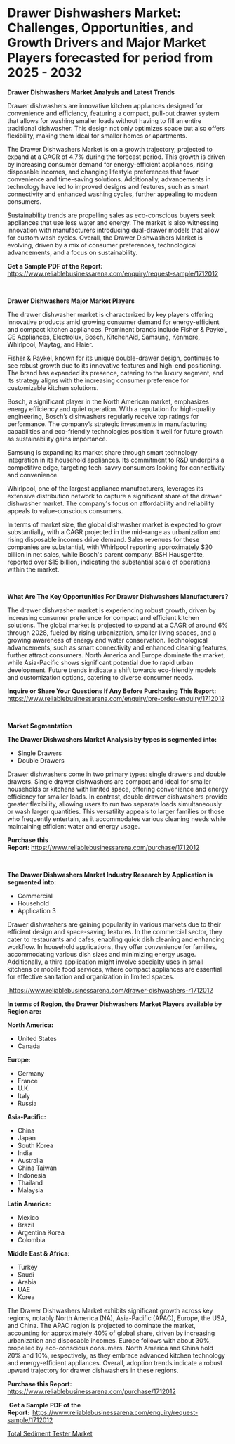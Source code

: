 <p><h1>Drawer Dishwashers Market: Challenges, Opportunities, and Growth Drivers and Major Market Players forecasted for period from 2025 - 2032</h1></p><p><strong>Drawer Dishwashers Market Analysis and Latest Trends</strong></p>
<p><p>Drawer dishwashers are innovative kitchen appliances designed for convenience and efficiency, featuring a compact, pull-out drawer system that allows for washing smaller loads without having to fill an entire traditional dishwasher. This design not only optimizes space but also offers flexibility, making them ideal for smaller homes or apartments. </p><p>The Drawer Dishwashers Market is on a growth trajectory, projected to expand at a CAGR of 4.7% during the forecast period. This growth is driven by increasing consumer demand for energy-efficient appliances, rising disposable incomes, and changing lifestyle preferences that favor convenience and time-saving solutions. Additionally, advancements in technology have led to improved designs and features, such as smart connectivity and enhanced washing cycles, further appealing to modern consumers.</p><p>Sustainability trends are propelling sales as eco-conscious buyers seek appliances that use less water and energy. The market is also witnessing innovation with manufacturers introducing dual-drawer models that allow for custom wash cycles. Overall, the Drawer Dishwashers Market is evolving, driven by a mix of consumer preferences, technological advancements, and a focus on sustainability.</p></p>
<p><strong>Get a Sample PDF of the Report:&nbsp;</strong> <a href="https://www.reliablebusinessarena.com/enquiry/request-sample/1712012?utm_campaign=3021&utm_medium=2&utm_source=Github&utm_content=ia&utm_term=11042025&utm_id=drawer-dishwashers">https://www.reliablebusinessarena.com/enquiry/request-sample/1712012</a></p>
<p>&nbsp;</p>
<p><strong>Drawer Dishwashers Major Market Players</strong></p>
<p><p>The drawer dishwasher market is characterized by key players offering innovative products amid growing consumer demand for energy-efficient and compact kitchen appliances. Prominent brands include Fisher & Paykel, GE Appliances, Electrolux, Bosch, KitchenAid, Samsung, Kenmore, Whirlpool, Maytag, and Haier.</p><p>Fisher & Paykel, known for its unique double-drawer design, continues to see robust growth due to its innovative features and high-end positioning. The brand has expanded its presence, catering to the luxury segment, and its strategy aligns with the increasing consumer preference for customizable kitchen solutions.</p><p>Bosch, a significant player in the North American market, emphasizes energy efficiency and quiet operation. With a reputation for high-quality engineering, Bosch’s dishwashers regularly receive top ratings for performance. The company’s strategic investments in manufacturing capabilities and eco-friendly technologies position it well for future growth as sustainability gains importance.</p><p>Samsung is expanding its market share through smart technology integration in its household appliances. Its commitment to R&D underpins a competitive edge, targeting tech-savvy consumers looking for connectivity and convenience.</p><p>Whirlpool, one of the largest appliance manufacturers, leverages its extensive distribution network to capture a significant share of the drawer dishwasher market. The company's focus on affordability and reliability appeals to value-conscious consumers.</p><p>In terms of market size, the global dishwasher market is expected to grow substantially, with a CAGR projected in the mid-range as urbanization and rising disposable incomes drive demand. Sales revenues for these companies are substantial, with Whirlpool reporting approximately $20 billion in net sales, while Bosch's parent company, BSH Hausgeräte, reported over $15 billion, indicating the substantial scale of operations within the market.</p></p>
<p>&nbsp;</p>
<p><strong>What Are The Key Opportunities For Drawer Dishwashers Manufacturers?</strong></p>
<p><p>The drawer dishwasher market is experiencing robust growth, driven by increasing consumer preference for compact and efficient kitchen solutions. The global market is projected to expand at a CAGR of around 6% through 2028, fueled by rising urbanization, smaller living spaces, and a growing awareness of energy and water conservation. Technological advancements, such as smart connectivity and enhanced cleaning features, further attract consumers. North America and Europe dominate the market, while Asia-Pacific shows significant potential due to rapid urban development. Future trends indicate a shift towards eco-friendly models and customization options, catering to diverse consumer needs.</p></p>
<p><strong>Inquire or Share Your Questions If Any Before Purchasing This Report:</strong> <a href="https://www.reliablebusinessarena.com/enquiry/pre-order-enquiry/1712012?utm_campaign=3021&utm_medium=2&utm_source=Github&utm_content=ia&utm_term=11042025&utm_id=drawer-dishwashers">https://www.reliablebusinessarena.com/enquiry/pre-order-enquiry/1712012</a></p>
<p>&nbsp;</p>
<p><strong>Market Segmentation</strong></p>
<p><strong>The Drawer Dishwashers Market Analysis by types is segmented into:</strong></p>
<p><ul><li>Single Drawers</li><li>Double Drawers</li></ul></p>
<p><p>Drawer dishwashers come in two primary types: single drawers and double drawers. Single drawer dishwashers are compact and ideal for smaller households or kitchens with limited space, offering convenience and energy efficiency for smaller loads. In contrast, double drawer dishwashers provide greater flexibility, allowing users to run two separate loads simultaneously or wash larger quantities. This versatility appeals to larger families or those who frequently entertain, as it accommodates various cleaning needs while maintaining efficient water and energy usage.</p></p>
<p><strong>Purchase this Report:&nbsp;</strong><a href="https://www.reliablebusinessarena.com/purchase/1712012?utm_campaign=3021&utm_medium=2&utm_source=Github&utm_content=ia&utm_term=11042025&utm_id=drawer-dishwashers">https://www.reliablebusinessarena.com/purchase/1712012</a></p>
<p>&nbsp;</p>
<p><strong>The Drawer Dishwashers Market Industry Research by Application is segmented into:</strong></p>
<p><ul><li>Commercial</li><li>Household</li><li>Application 3</li></ul></p>
<p><p>Drawer dishwashers are gaining popularity in various markets due to their efficient design and space-saving features. In the commercial sector, they cater to restaurants and cafes, enabling quick dish cleaning and enhancing workflow. In household applications, they offer convenience for families, accommodating various dish sizes and minimizing energy usage. Additionally, a third application might involve specialty uses in small kitchens or mobile food services, where compact appliances are essential for effective sanitation and organization in limited spaces.</p></p>
<p><a href="https://www.reliablebusinessarena.com/drawer-dishwashers-r1712012?utm_campaign=3021&utm_medium=2&utm_source=Github&utm_content=ia&utm_term=11042025&utm_id=drawer-dishwashers">&nbsp;https://www.reliablebusinessarena.com/drawer-dishwashers-r1712012</a></p>
<p><strong>In terms of Region, the Drawer Dishwashers Market Players available by Region are:</strong></p>
<p>
    <p> <strong> North America: </strong>
        <ul>
            <li>United States</li>
            <li>Canada</li>
        </ul>
        </p> 
    <p> <strong> Europe: </strong>
        <ul>
            <li>Germany</li>
            <li>France</li>
            <li>U.K.</li>
            <li>Italy</li>
            <li>Russia</li>
        </ul>
        </p> 
    <p> <strong> Asia-Pacific: </strong>
        <ul>
            <li>China</li>
            <li>Japan</li>
            <li>South Korea</li>
            <li>India</li>
            <li>Australia</li>
            <li>China Taiwan</li>
            <li>Indonesia</li>
            <li>Thailand</li>
            <li>Malaysia</li>
        </ul>
        </p> 
    <p> <strong> Latin America: </strong>
        <ul>
            <li>Mexico</li>
            <li>Brazil</li>
            <li>Argentina Korea</li>
            <li>Colombia</li>
        </ul>
        </p> 
    <p> <strong> Middle East & Africa: </strong>
        <ul>
            <li>Turkey</li>
            <li>Saudi</li>
            <li>Arabia</li>
            <li>UAE</li>
            <li>Korea</li>
        </ul>
    </p>
    </p>
<p><p>The Drawer Dishwashers Market exhibits significant growth across key regions, notably North America (NA), Asia-Pacific (APAC), Europe, the USA, and China. The APAC region is projected to dominate the market, accounting for approximately 40% of global share, driven by increasing urbanization and disposable incomes. Europe follows with about 30%, propelled by eco-conscious consumers. North America and China hold 20% and 10%, respectively, as they embrace advanced kitchen technology and energy-efficient appliances. Overall, adoption trends indicate a robust upward trajectory for drawer dishwashers in these regions.</p></p>
<p><strong>Purchase this Report: </strong><a href="https://www.reliablebusinessarena.com/purchase/1712012?utm_campaign=3021&utm_medium=2&utm_source=Github&utm_content=ia&utm_term=11042025&utm_id=drawer-dishwashers">https://www.reliablebusinessarena.com/purchase/1712012</a></p>
<p>&nbsp;<strong>Get a Sample PDF of the Report:&nbsp;&nbsp;</strong><a href="https://www.reliablebusinessarena.com/enquiry/request-sample/1712012?utm_campaign=3021&utm_medium=2&utm_source=Github&utm_content=ia&utm_term=11042025&utm_id=drawer-dishwashers">https://www.reliablebusinessarena.com/enquiry/request-sample/1712012</a></p>
<p><strong></strong></p>
<p><p><a href="https://github.com/kathiestrine5ty/Market-Research-Report-List-2/blob/main/total-sediment-tester-market.md?utm_campaign=3021&utm_medium=2&utm_source=Github&utm_content=ia&utm_term=11042025&utm_id=drawer-dishwashers">Total Sediment Tester Market</a></p></p>